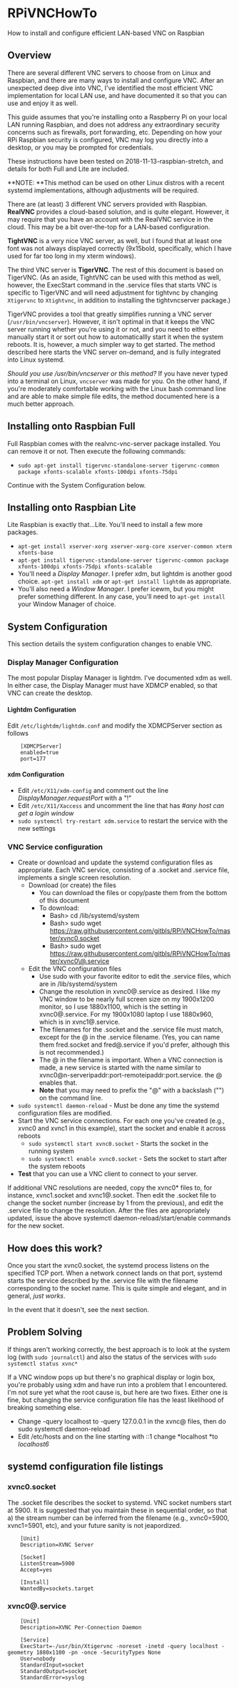 # RPiVNCHowTo

How to install and configure efficient LAN-based VNC on Raspbian

## Overview

There are several different VNC servers to choose from on Linux and Raspbian, and there are many ways to install and configure VNC. After an unexpected deep dive into VNC, I've identified the most efficient VNC implementation for local LAN use, and have documented it so that you can use and enjoy it as well.

This guide assumes that you're installing onto a Raspberry Pi on your local LAN running Raspbian, and does not address any extraordinary security concerns such as firewalls, port forwarding, etc. Depending on how your RPi Raspbian security is configured, VNC may log you directly into a desktop, or you may be prompted for credentials.

These instructions have been tested on 2018-11-13-raspbian-stretch, and details for both Full and Lite are included.

**NOTE: **This method can be used on other Linux distros with a recent systemd implementations, although adjustments will be required.

There are (at least) 3 different VNC servers provided with Raspbian. **RealVNC** provides a cloud-based solution, and is quite elegant. However, it may require that you have an account with the RealVNC service in the cloud. This may be a bit over-the-top for a LAN-based configuration.

**TightVNC** is a very nice VNC server, as well, but I found that at least one font was not always displayed correctly (9x15bold, specifically, which I have used for far too long in my xterm windows).

The third VNC server is **TigerVNC**. The rest of this document is based on TigerVNC. (As an aside, TightVNC can be used with this method as well, however, the ExecStart command in the .service files that starts VNC is specific to TigerVNC and will need adjustment for tightvnc by changing `Xtigervnc` to `Xtightvnc`, in addition to installing the tightvncserver package.)

TigerVNC provides a tool that greatly simplifies running a VNC server (`/usr/bin/vncserver`). However, it isn't optimal in that it keeps the VNC server running whether you're using it or not, and you need to either manually start it or sort out how to automaticallly start it when the system reboots. It is, however, a much simpler way to get started. The method      described here starts the VNC server on-demand, and is fully integrated into Linux systemd.

*Should you use /usr/bin/vncserver or this method?* If you have never typed into a terminal on Linux, `vncserver` was made for you. On the other hand, if you're moderately comfortable working with the Linux bash command line and are able to make simple file edits, the method documented here is a much better approach. 

## Installing onto Raspbian Full

Full Raspbian comes with the realvnc-vnc-server package installed. You can remove it or not. Then execute the following commands:

* `sudo apt-get install tigervnc-standalone-server tigervnc-common package xfonts-scalable xfonts-100dpi xfonts-75dpi`

Continue with the System Configuration below.

## Installing onto Raspbian Lite

Lite Raspbian is exactly that...Lite. You'll need to install a few more packages. 

* `apt-get install xserver-xorg xserver-xorg-core xserver-common xterm xfonts-base`
* `apt-get install tigervnc-standalone-server tigervnc-common package xfonts-100dpi xfonts-75dpi xfonts-scalable`
* You'll need a *Display Manager*. I prefer xdm, but lightdm is another good choice. `apt-get install xdm` or `apt-get install lightdm` as appropriate.
* You'll also need a *Window Manager*. I prefer icewm, but you might prefer something different. In any case, you'll need to `apt-get install` your Window Manager of choice.

## System Configuration

This section details the system configuration changes to enable VNC.

### Display Manager Configuration

The most popular Display Manager is lightdm. I've documented xdm as well. In either case, the Display Manager must have XDMCP enabled, so that VNC can create the desktop.

#### Lightdm Configuration

Edit `/etc/lightdm/lightdm.conf` and modify the XDMCPServer section as follows

```
    [XDMCPServer]
    enabled=true
    port=177
```

#### xdm Configuration

* Edit `/etc/X11/xdm-config` and comment out the line *DisplayManager.requestPort* with a "!"
* Edit `/etc/X11/Xaccess` and uncomment the line that has *#any host can get a login window*
* `sudo systemctl try-restart xdm.service` to restart the service with the new settings

### VNC Service configuration

* Create or download and update the systemd configuration files as appropriate. Each VNC service, consisting of a .socket and .service file, implements a single screen resolution.
    * Download (or create) the files
        * You can download the files or copy/paste them from the bottom of this document
        * To download:
            * Bash> cd /lib/systemd/system
            * Bash> sudo wget https://raw.githubusercontent.com/gitbls/RPiVNCHowTo/master/xvnc0.socket
            * Bash> sudo wget https://raw.githubusercontent.com/gitbls/RPiVNCHowTo/master/xvnc0\@.service
    * Edit the VNC configuration files
        * Use sudo with your favorite editor to edit the .service files, which are in /lib/systemd/system
        * Change the resolution in xvnc0@.service as desired. I like my VNC window to be nearly full screen size on my 1900x1200 monitor, so I use 1880x1100, which is the setting in xvnc0@.service. For my 1900x1080 laptop I use 1880x960, which is in xvnc1@.service.
        * The filenames for the .socket and the .service file must match, except for the @ in the .service filename. (Yes, you can name them fred.socket and fred@.service if you'd prefer, although this is not recommended.)
        * The @ in the filename is important. When a VNC connection is made, a new service is started with the name similar to xvnc0@n-serveripaddr:port-remoteipaddr:port.service. the @ enables that.
        *  **Note** that you may need to prefix the "@" with a backslash ("\") on the command line.
* `sudo systemctl daemon-reload` - Must be done any time the systemd configuration files are modified.
* Start the VNC service connections. For each one you've created (e.g., xvnc0 and xvnc1 in this example), start the socket and enable it across reboots
    * `sudo systemctl start xvnc0.socket` - Starts the socket in the running system
    * `sudo systemctl enable xvnc0.socket` - Sets the socket to start after the system reboots
* **Test** that you can use a VNC client to connect to your server. 

If additional VNC resolutions are needed, copy the xvnc0* files to, for instance, xvnc1.socket and xvnc1@.socket. Then edit the .socket file to change the socket number (increase by 1 from the previous), and edit the .service file to change the resolution. After the files are appropriately updated, issue the above systemctl daemon-reload/start/enable commands for the new socket.

## How does this work?

Once you start the xvnc0.socket, the systemd process listens on the specified TCP port. When a network connect lands on that port, systemd starts the service described by the .service file with the filename corresponding to the socket name. This is quite simple and elegant, and in general, *just works*.

In the event that it doesn't, see the next section.

## Problem Solving

If things aren't working correctly, the best approach is to look at the system log (with `sudo journalctl`) and also the status of the services with `sudo systemctl status xvnc*`

If a VNC window pops up but there's no graphical display or login box, you're probably using xdm and have run into a problem that I encountered. I'm not sure yet what the root cause is, but here are two fixes. Either one is fine, but changing the service configuration file has the least likelihood of breaking something else.

* Change -query localhost to -query 127.0.0.1 in the xvnc@ files, then do sudo systemctl daemon-reload
* Edit /etc/hosts and on the line starting with ::1 change *localhost *to *localhost6*

## systemd configuration file listings

### xvnc0.socket

The .socket file describes the socket to systemd. VNC socket numbers start at 5900. It is suggested that you maintain these in sequential order, so that a) the stream number can be inferred from the filename (e.g., xvnc0=5900, xvnc1=5901, etc), and your future sanity is not jeapordized.

```
    [Unit]
    Description=XVNC Server
    
    [Socket]
    ListenStream=5900
    Accept=yes
    
    [Install]
    WantedBy=sockets.target
```

### xvnc0@.service

```
    [Unit]
    Description=XVNC Per-Connection Daemon
    
    [Service]
    ExecStart=-/usr/bin/Xtigervnc -noreset -inetd -query localhost -geometry 1880x1100 -pn -once -SecurityTypes None
    User=nobody
    StandardInput=socket
    StandardOutput=socket
    StandardError=syslog
```

